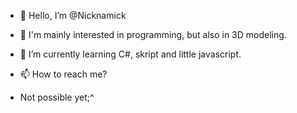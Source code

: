 - <p>👋 Hello, I’m @Nicknamick</p>
- <p>👀 I'm mainly interested in programming, but also in 3D modeling.</p>
- <p>🌱 I’m currently learning C#, skript and little javascript.</p>
- <p>📫 How to reach me?</p>
- <p>Not possible yet;^</p>

<!---
You can write me on Discord, Nickname#7888
--->

<!---
Nicknamick/Nicknamick is a ✨ special ✨ repository because its `README.md` (this file) appears on your GitHub profile.
You can click the Preview link to take a look at your changes.
--->
